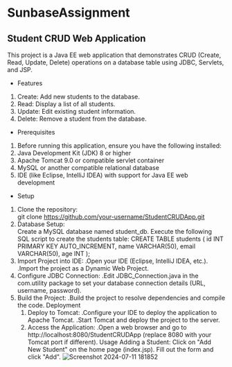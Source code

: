 # SunbaseAssignment
## Student CRUD Web Application
This project is a Java EE web application that demonstrates CRUD (Create, Read, Update, Delete) operations on a database table using JDBC, Servlets, and JSP.

- Features
1. Create: Add new students to the database.
2. Read: Display a list of all students.
3. Update: Edit existing student information.
4. Delete: Remove a student from the database.
- Prerequisites
1. Before running this application, ensure you have the following installed:
2. Java Development Kit (JDK) 8 or higher
3. Apache Tomcat 9.0 or compatible servlet container
4. MySQL or another compatible relational database
5. IDE (like Eclipse, IntelliJ IDEA) with support for Java EE web development
- Setup
1. Clone the repository:                                                                                                                                                                                          
     git clone https://github.com/your-username/StudentCRUDApp.git
2. Database Setup:                                                                                                                                                                                             
     Create a MySQL database named student_db.
     Execute the following SQL script to create the students table:
        CREATE TABLE students (
           id INT PRIMARY KEY AUTO_INCREMENT,
           name VARCHAR(50),
           email VARCHAR(50),
           age INT
       );
4. Import Project into IDE:
     .Open your IDE (Eclipse, IntelliJ IDEA, etc.).
     .Import the project as a Dynamic Web Project.
5. Configure JDBC Connection:
     .Edit JDBC_Connection.java in the com.utility package to set your database connection details (URL, username, password).
6. Build the Project:
     .Build the project to resolve dependencies and compile the code.
Deployment
   1. Deploy to Tomcat:
        .Configure your IDE to deploy the application to Apache Tomcat.
        .Start Tomcat and deploy the project to the server.
   2. Access the Application:
        .Open a web browser and go to http://localhost:8080/StudentCRUDApp (replace 8080 with your Tomcat port if different).
Usage
Adding a Student:
Click on "Add New Student" on the home page (index.jsp).
Fill out the form and click "Add".
![Screenshot 2024-07-11 181852](https://github.com/Gireesh123174/SunbaseAssignment/assets/85821830/315d2767-4095-42da-a2f8-d8627598e986)
